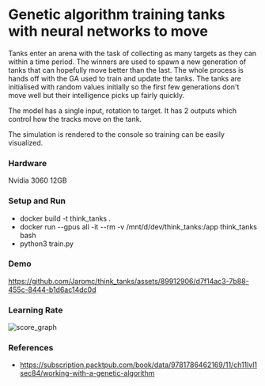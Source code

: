 # Genetic algorithm training tanks with neural networks to move #

Tanks enter an arena with the task of collecting as many targets as they can within a time period. The winners are used to spawn a new generation of tanks that can hopefully move better than the last. The whole process is hands off with the GA used to train and update the tanks. The tanks are initialised with random values initially so the first few generations don't move well but their intelligence picks up fairly quickly.

The model has a single input, rotation to target. It has 2 outputs which control how the tracks move on the tank.

The simulation is rendered to the console so training can be easily visualized.

### Hardware ###

Nvidia 3060 12GB

### Setup and Run ###

* docker build -t think_tanks .
* docker run --gpus all -it --rm -v /mnt/d/dev/think_tanks:/app think_tanks bash
* python3 train.py

### Demo ###
https://github.com/Jaromc/think_tanks/assets/89912906/d7f14ac3-7b88-455c-8444-b1d6ac14dc0d

### Learning Rate ###
![score_graph](https://github.com/Jaromc/think_tanks/assets/89912906/f2b0dedb-f1d9-436a-9489-5c42e453ef92)

### References ###
* https://subscription.packtpub.com/book/data/9781786462169/11/ch11lvl1sec84/working-with-a-genetic-algorithm
